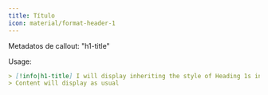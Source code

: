 ```yaml
---
title: Título
icon: material/format-header-1
---
```


Metadatos de callout: "h1-title"

Usage:

```md
> [!info|h1-title] I will display inheriting the style of Heading 1s in this theme
> Content will display as usual
```

